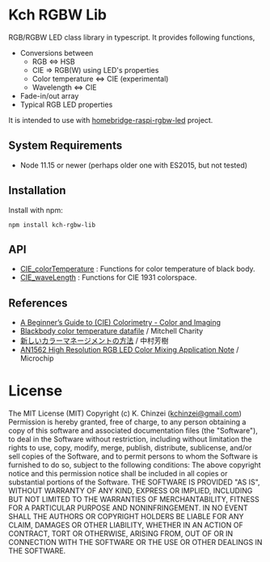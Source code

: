 # Kch RGBW Lib

RGB/RGBW LED class library in typescript. It provides following functions,

- Conversions between
  - RGB <=> HSB
  - CIE => RGB(W) using LED's properties
  - Color temperature <=> CIE (experimental)
  - Wavelength <=> CIE
- Fade-in/out array
- Typical RGB LED properties

It is intended to use with
  [homebridge-raspi-rgbw-led](https://github.com/kchinzei/homebridge-raspi-rgbw-led)
  project.

## System Requirements

- Node 11.15 or newer (perhaps older one with ES2015, but not tested)

## Installation

Install with npm:

```Shell
npm install kch-rgbw-lib
```

## API

- [CIE_colorTemperature](./docs/CIE_colorTemperature.md)
  : Functions for color temperature of black body.
- [CIE_waveLength](./docs/CIE_waveLength.md)
  : Functions for CIE 1931 colorspace.

## References

- [A Beginner’s Guide to (CIE) Colorimetry - Color and Imaging](https://medium.com/hipster-color-science/a-beginners-guide-to-colorimetry-401f1830b65a)
- [Blackbody color temperature datafile](http://www.vendian.org/mncharity/dir3/blackbody/)
  / Mitchell Charity
- [新しいカラーマネージメントの方法](http://www.enveng.titech.ac.jp/nakamura/story/pdf/colormanagement.pdf)
  / 中村芳樹
- [AN1562 High Resolution RGB LED Color Mixing Application Note](http://ww1.microchip.com/downloads/en/AppNotes/00001562B.pdf)
  / Microchip

# License

The MIT License (MIT)
Copyright (c) K. Chinzei (kchinzei@gmail.com)
Permission is hereby granted, free of charge, to any person obtaining a copy
of this software and associated documentation files (the "Software"), to deal
in the Software without restriction, including without limitation the rights
to use, copy, modify, merge, publish, distribute, sublicense, and/or sell
copies of the Software, and to permit persons to whom the Software is
furnished to do so, subject to the following conditions:
The above copyright notice and this permission notice shall be included in
all copies or substantial portions of the Software.
THE SOFTWARE IS PROVIDED "AS IS", WITHOUT WARRANTY OF ANY KIND, EXPRESS OR
IMPLIED, INCLUDING BUT NOT LIMITED TO THE WARRANTIES OF MERCHANTABILITY,
FITNESS FOR A PARTICULAR PURPOSE AND NONINFRINGEMENT. IN NO EVENT SHALL THE
AUTHORS OR COPYRIGHT HOLDERS BE LIABLE FOR ANY CLAIM, DAMAGES OR OTHER
LIABILITY, WHETHER IN AN ACTION OF CONTRACT, TORT OR OTHERWISE, ARISING FROM,
OUT OF OR IN CONNECTION WITH THE SOFTWARE OR THE USE OR OTHER DEALINGS IN
THE SOFTWARE.
